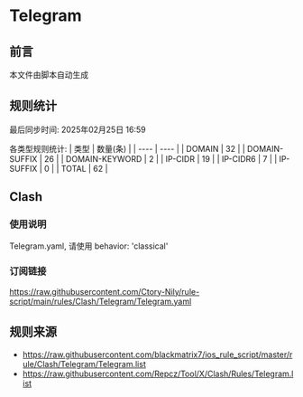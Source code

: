 # Telegram

## 前言
本文件由脚本自动生成

## 规则统计
最后同步时间: 2025年02月25日 16:59

各类型规则统计:
| 类型 | 数量(条)  | 
| ---- | ----  |
| DOMAIN | 32 | 
| DOMAIN-SUFFIX | 26 | 
| DOMAIN-KEYWORD | 2 | 
| IP-CIDR | 19 | 
| IP-CIDR6 | 7 | 
| IP-SUFFIX | 0 | 
| TOTAL | 62 | 
## Clash 
### 使用说明 
Telegram.yaml, 请使用 behavior: 'classical' 
### 订阅链接 
https://raw.githubusercontent.com/Ctory-Nily/rule-script/main/rules/Clash/Telegram/Telegram.yaml 
## 规则来源 
- https://raw.githubusercontent.com/blackmatrix7/ios_rule_script/master/rule/Clash/Telegram/Telegram.list 
- https://raw.githubusercontent.com/Repcz/Tool/X/Clash/Rules/Telegram.list 

